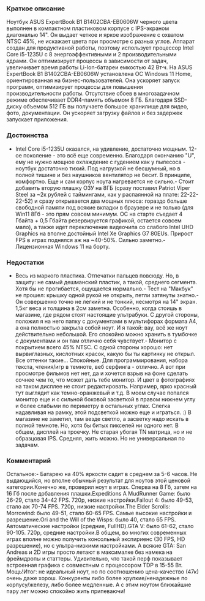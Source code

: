 ### **Краткое описание**
Ноутбук ASUS ExpertBook B1 B1402CBA-EB0606W черного цвета выполнен в компактном пластиковом корпусе с IPS-экраном диагональю 14". Он выдает четкое и яркое изображение с охватом NTSC 45%, не искажает цвета при просмотре с разных углов. Аппарат создан для продуктивной работы, поэтому использует процессор Intel Core i5-1235U с 8 энергоэффективными и 2 производительными ядрами. Он оптимизирует процессы в зависимости от задач, увеличивает время работы Li-Ion-батареи емкостью 42 Вт·ч.  На ASUS ExpertBook B1 B1402CBA-EB0606W установлена ОС Windows 11 Home, ориентированная на бизнес-пользователей. Она ускоряет запуск программ, оптимизирует процессы для повышения производительности работы. Отсутствие сбоев в многозадачном режиме обеспечивает DDR4-память объемом 8 ГБ. Благодаря SSD-диску объемом 512 ГБ вы получаете большое хранилище для видео, фото, документации. Он ускоряет загрузку файлов и без задержек запускает приложения.

### **Достоинства**
- Intel Core i5-1235U оказался, на удивление, достаточно мощным. 12-ое поколение - это всё еще современно. Благодаря окончанию "U", ему не нужно мощное охлаждение с гудением как у пылесоса - ноутбук достаточно тихий. Под нагрузкой не бесшумный, но в полной тишине и без наушников вентилятор не бесит. В принципе, комфортно. Еще и сам корпус ноута нагревается не сильно.- Стоит добавить вторую плашку ОЗУ на 8ГБ (сразу поставил Patriot Viper Steel за ~2к рублей с таймингами, как у распаянной на плате: 22-22-22-52) и сразу открывается два мощных плюса: гораздо больше свободной памяти под всякие вкладки в браузере и не только (для Win11 8Гб - это прям совсем минимум. ОС на старте съедает 4 Гбайта + 0,5 Гбайта резервируется графикой, остается совсем мало), а также идет переключение видеочипа со слабого Intel UHD Graphics на вполне достойный Intel Xe Graphics G7 80EUs. Прирост FPS в играх поднялся аж на ~40-50%. Сильно заметно.- Лицензионная Windows 11 на борту.

### **Недостатки**
- Весь из маркого пластика. Отпечатки пальцев повсюду. Но, в защиту: не самый дешманский пластик, а такой, среднего сегмента. Хотя бы не прогибается, ощущается нормально.- Тест на "Макбук" не прошел: крышку одной рукой не открыть, петли затянуты знатно.- Он совершенно точно не легкий и не тонкий, несмотря на 14" экран. 1,5кг веса и толщина в 2см заметна. Особенно, когда стоишь в магазине, где рядом стоят настоящие ультрабуки. С другой стороны, положил я на него папку с документами в мультифорах формата A4, а она полностью закрыла собой ноут. И я такой: вау, всё же ноут действительно небольшой. Его спокойно можно хранить в тумбочке с документами и он там отлично себя чувствует.- Монитор с покрытием всего 45% NTSC. С одной стороны хорошо: нет вырвиглазных, кислотных красок, какую бы ты картинку не открыл. Все оттенки такие... Спокойные. Для программирования, набора текста, чтения/игр в темноте, веб серфинга - отлично. А вот при просмотре фильмов нет нет, да и хочется взрыв на фоне сделать сочнее чем то, что может дать тебе монитор. И цвет в фотографиях на таком дисплее не стоит редактировать. Например, ярко красный тут выглядит как темно-оранжевый и т.д. В моем случае попался монитор еще и с сильной боковой засветкой в правом нижнем углу и более слабыми по периметру в остальных углах. Слегка надавливая на рамку, этой подсветкой можно еще и играться. :) В магазине не заметил, там везде светло, а засветку надо искать в полной темноте. Но, хотя бы битых пикселей ни одного нет. В общем, дисплей на троечку. Не старая убогая TN матрица, но и не образцовая IPS. Средняя, жить можно. Но не универсальная по задачам.

### **Комментарий**
Остальное:- Батарею на 40% яркости садит в среднем за 5-6 часов. Не выдающийся, но вполне обычный результат для ноутов этой ценовой категории.Конечно же, проверил ноут в играх. Сперва на 8 Гб, затем на 16 Гб после добавления плашки.Expeditions A MudRunner Game: было 26-29, стало 34-42 FPS. 720p, низкие настройки.Fallout 4: было 49-53, стало аж 70-74 FPS. 720p, низкие настройки.The Elder Scrolls: Morrowind: было 49-51, стало 60-65 FPS. Самые высокие настройки и разрешение.Ori and the Will of the Wisps: было 40, стало 65 FPS. Автоматические настройки (средние, FullHD).GTA V: было 61-62, стало 90-105. 720p, средние настройки.В общем, во многих современных играх вполне можно получить консольный экспириенс (30 FPS, HD разрешение), но с ультра-низкими настройками. А всякие GTA: San Andreas и 2D игры просто летают в максималке без намека на фреймдропы и статтеры. Удивительно, что такой перф показывает встроенная графика с совместным с процессором TDP в 15-55 Вт. Мощь!Итог: не идеальный ноут, но по соотношению цена-качество (47к) очень даже хорош. Конкуренты либо более хрупкие/ненадежные по корпусу/железу, либо более медленные. А с этим ноутом ближайшие пару лет можно спокойно жить припеваючи!
